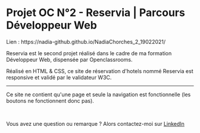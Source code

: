 
<h1> Projet OC N°2 - Reservia | Parcours Développeur Web </h1>

<p> Lien : https://nadia-github.github.io/NadiaChorches_2_19022021/ </p>

<p> Reservia est le second projet réalisé dans le cadre de ma formation Développeur Web, dispensée par Openclassrooms.</p>

<p> Réalisé en HTML & CSS, ce site de réservation d'hotels nommé Reservia est responsive et validé par le validateur W3C.</p>

__________________________________________________________________________________________________________________



<p>Ce site ne contient qu'une page et seule la navigation est fonctionnelle (les boutons ne fonctionnent donc pas).</p>
<br>

<p> Vous avez une question ou remarque ? Alors contactez-moi sur <a href="https://www.linkedin.com/in/nadia-l-191550203/">LinkedIn </a></p>

 
 
